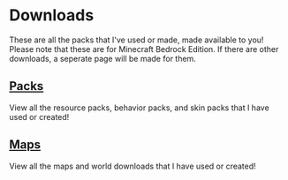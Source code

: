 # Downloads
These are all the packs that I've used or made, made available to you! Please note that these are for Minecraft Bedrock Edition. If there are other downloads, a seperate page will be made for them.

## [Packs](./packs)
View all the resource packs, behavior packs, and skin packs that I have used or created!

## [Maps](./maps)
View all the maps and world downloads that I have used or created!